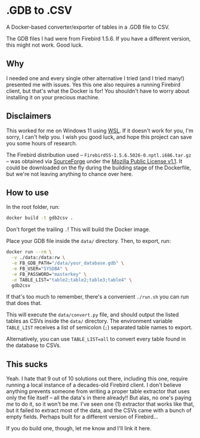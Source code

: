# .GDB to .CSV
A Docker-based converter/exporter of tables in a .GDB file to CSV.

The GDB files I had were from Firebird 1.5.6. If you have a different version, this might not work. Good luck.


## Why
I needed one and every single other alternative I tried (and I tried many!) presented me with issues. Yes this one also requires a running Firebird client, but that's what the Docker is for! You shouldn't have to worry about installing it on your precious machine.


## Disclaimers
This worked for me on Windows 11 using [WSL](https://learn.microsoft.com/en-us/windows/wsl/install). If it doesn't work for you, I'm sorry, I can't help you. I wish you good luck, and hope this project can save you some hours of research.

The Firebird distribution used – `FirebirdSS-1.5.6.5026-0.nptl.i686.tar.gz` –
was obtained via [SourceForge](https://sourceforge.net/projects/firebird/files/firebird-linux-i386/1.5.6-Release/) under the [Mozilla Public License v1.1](https://www.mozilla.org/en-US/MPL/1.1/). It could be downloaded on the fly during the building stage of the Dockerfile, but we're not leaving anything to chance over here.


## How to use
In the root folder, run:
```sh
docker build -t gdb2csv .
```

Don't forget the trailing `.`! This will build the Docker image.

Place your GDB file inside the `data/` directory. Then, to export, run:
```sh
docker run --rm \
  -v ./data:/data:rw \
  -e FB_GDB_PATH="/data/your_database.gdb" \
  -e FB_USER="SYSDBA" \
  -e FB_PASSWORD="masterkey" \
  -e TABLE_LIST="table2;table2;table3;table4" \
  gdb2csv
```

If that's too much to remember, there's a convenient `./run.sh` you can run that
does that.

This will execute the `data/convert.py` file, and should output the listed tables as CSVs inside the `data/` directory. The environment variable `TABLE_LIST` receives a list of semicolon (`;`) separated table names to export.

Alternatively, you can use `TABLE_LIST=all` to convert every table found in the database to CSVs.


## This sucks
Yeah. I hate that 9 out of 10 solutions out there, including this one, require running a local instance of a decades-old Firebird client. I don't believe anything prevents someone from writing a proper table extractor that uses only the file itself – all the data's in there already!! But alas, no one's paying *me* to do it, so it won't be me. I've seen one (1) extractor that works like that, but it failed to extract most of the data, and the CSVs came with a bunch of empty fields. Perhaps built for a different version of Firebird...

If you do build one, though, let me know and I'll link it here.
